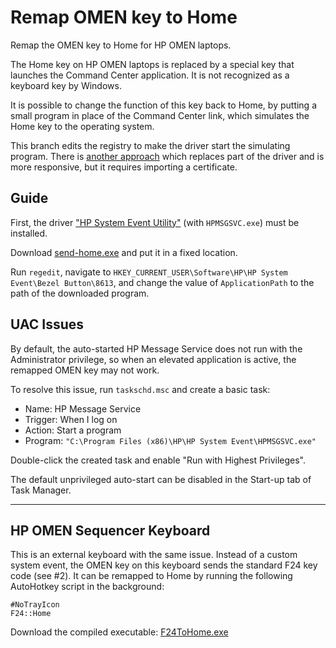 # Remap OMEN key to Home

Remap the OMEN key to Home for HP OMEN laptops.

The Home key on HP OMEN laptops is replaced by a special key that launches the Command Center application. It is not recognized as a keyboard key by Windows. 

It is possible to change the function of this key back to Home, by putting a small program in place of the Command Center link, which simulates the Home key to the operating system.

This branch edits the registry to make the driver start the simulating program. There is [another approach](https://github.com/jingyu9575/remap-omen-key/tree/custom-client) which replaces part of the driver and is more responsive, but it requires importing a certificate. 

## Guide

First, the driver ["HP System Event Utility"](https://ftp.hp.com/pub/softpaq/sp101501-102000/sp101543.exe) (with `HPMSGSVC.exe`) must be installed.

Download [send-home.exe](https://github.com/jingyu9575/remap-omen-key/releases) and put it in a fixed location.

Run `regedit`, navigate to `HKEY_CURRENT_USER\Software\HP\HP System Event\Bezel Button\8613`, and change the value of `ApplicationPath` to the path of the downloaded program.

## UAC Issues

By default, the auto-started HP Message Service does not run with the Administrator privilege, so when an elevated application is active, the remapped OMEN key may not work.

To resolve this issue, run `taskschd.msc` and create a basic task:

* Name: HP Message Service
* Trigger: When I log on
* Action: Start a program
* Program: `"C:\Program Files (x86)\HP\HP System Event\HPMSGSVC.exe"`

Double-click the created task and enable "Run with Highest Privileges".

The default unprivileged auto-start can be disabled in the Start-up tab of Task Manager.

---

## HP OMEN Sequencer Keyboard

This is an external keyboard with the same issue. Instead of a custom system event, the OMEN key on this keyboard sends the standard F24 key code (see #2). It can be remapped to Home by running the following AutoHotkey script in the background:

```autohotkey
#NoTrayIcon
F24::Home
```

Download the compiled executable: [F24ToHome.exe](https://github.com/jingyu9575/remap-omen-key/releases)
